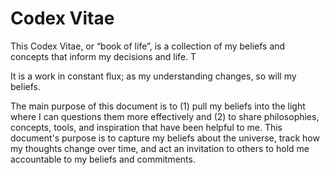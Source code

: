 # Codex Vitae
This Codex Vitae, or “book of life”, is a collection of my beliefs and concepts that inform my decisions and life.  T

It is a work in constant flux; as my understanding changes, so will my beliefs. 

The main purpose of this document is to (1) pull my beliefs into the light where I can questions them more effectively and (2) to share philosophies, concepts, tools, and inspiration that have been helpful to me. This document's purpose is to capture my beliefs about the universe, track how my thoughts change over time, and act an invitation to others to hold me accountable to my beliefs and commitments.
